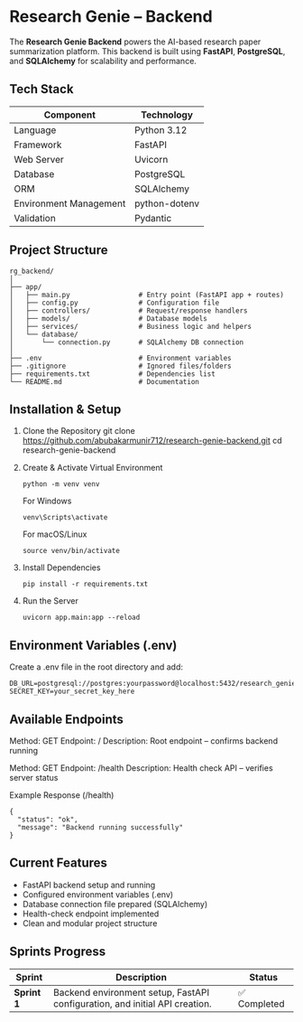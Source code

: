 # Research Genie – Backend

The **Research Genie Backend** powers the AI-based research paper summarization platform. This backend is built using **FastAPI**, **PostgreSQL**, and **SQLAlchemy** for scalability and performance.


## Tech Stack

| Component | Technology |
|------------|-------------|
| Language | Python 3.12 |
| Framework | FastAPI |
| Web Server | Uvicorn |
| Database | PostgreSQL |
| ORM | SQLAlchemy |
| Environment Management | python-dotenv |
| Validation | Pydantic |


## Project Structure

```
rg_backend/
│
├── app/
│   ├── main.py                 # Entry point (FastAPI app + routes)
│   ├── config.py               # Configuration file
│   ├── controllers/            # Request/response handlers
│   ├── models/                 # Database models
│   ├── services/               # Business logic and helpers
│   └── database/
│       └── connection.py       # SQLAlchemy DB connection
│
├── .env                        # Environment variables
├── .gitignore                  # Ignored files/folders
├── requirements.txt            # Dependencies list
└── README.md                   # Documentation
```

## Installation & Setup

1. Clone the Repository
   git clone https://github.com/abubakarmunir712/research-genie-backend.git
   cd research-genie-backend

2. Create & Activate Virtual Environment
    ```
    python -m venv venv
    ```
    For Windows
    ```
    venv\Scripts\activate
    ```
    For macOS/Linux
    ```
    source venv/bin/activate
    ```

3. Install Dependencies
    ```
    pip install -r requirements.txt
    ```

4. Run the Server
    ```
    uvicorn app.main:app --reload
    ```

## Environment Variables (.env)

Create a .env file in the root directory and add:
```
DB_URL=postgresql://postgres:yourpassword@localhost:5432/research_genie
SECRET_KEY=your_secret_key_here
```

## Available Endpoints

Method: GET
Endpoint: /
Description: Root endpoint – confirms backend running

Method: GET
Endpoint: /health
Description: Health check API – verifies server status

Example Response (/health)
```
{
  "status": "ok",
  "message": "Backend running successfully"
}
```

## Current Features

- FastAPI backend setup and running
- Configured environment variables (.env)
- Database connection file prepared (SQLAlchemy)
- Health-check endpoint implemented
- Clean and modular project structure

## Sprints Progress

| Sprint | Description | Status |
|---------|--------------|---------|
| **Sprint 1** | Backend environment setup, FastAPI configuration, and initial API creation. | ✅ Completed |